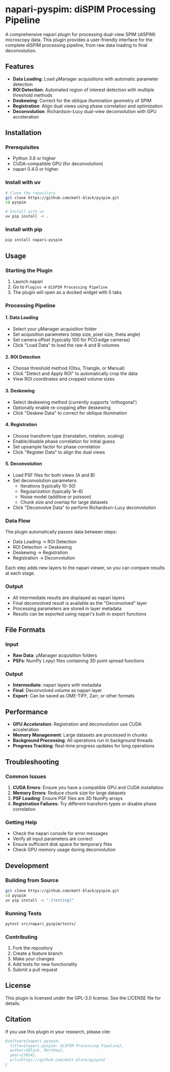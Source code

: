 # napari-pyspim: diSPIM Processing Pipeline

A comprehensive napari plugin for processing dual-view SPIM (diSPIM) microscopy data. This plugin provides a user-friendly interface for the complete diSPIM processing pipeline, from raw data loading to final deconvolution.

## Features

- **Data Loading**: Load μManager acquisitions with automatic parameter detection
- **ROI Detection**: Automated region of interest detection with multiple threshold methods
- **Deskewing**: Correct for the oblique illumination geometry of SPIM
- **Registration**: Align dual views using phase correlation and optimization
- **Deconvolution**: Richardson-Lucy dual-view deconvolution with GPU acceleration

## Installation

### Prerequisites

- Python 3.8 or higher
- CUDA-compatible GPU (for deconvolution)
- napari 0.4.0 or higher

### Install with uv

```bash
# Clone the repository
git clone https://github.com/matt-black/pyspim.git
cd pyspim

# Install with uv
uv pip install -e .
```

### Install with pip

```bash
pip install napari-pyspim
```

## Usage

### Starting the Plugin

1. Launch napari
2. Go to `Plugins` → `diSPIM Processing Pipeline`
3. The plugin will open as a docked widget with 5 tabs

### Processing Pipeline

#### 1. Data Loading
- Select your μManager acquisition folder
- Set acquisition parameters (step size, pixel size, theta angle)
- Set camera offset (typically 100 for PCO.edge cameras)
- Click "Load Data" to load the raw A and B volumes

#### 2. ROI Detection
- Choose threshold method (Otsu, Triangle, or Manual)
- Click "Detect and Apply ROI" to automatically crop the data
- View ROI coordinates and cropped volume sizes

#### 3. Deskewing
- Select deskewing method (currently supports 'orthogonal')
- Optionally enable re-cropping after deskewing
- Click "Deskew Data" to correct for oblique illumination

#### 4. Registration
- Choose transform type (translation, rotation, scaling)
- Enable/disable phase correlation for initial guess
- Set upsample factor for phase correlation
- Click "Register Data" to align the dual views

#### 5. Deconvolution
- Load PSF files for both views (A and B)
- Set deconvolution parameters:
  - Iterations (typically 10-30)
  - Regularization (typically 1e-6)
  - Noise model (additive or poisson)
  - Chunk size and overlap for large datasets
- Click "Deconvolve Data" to perform Richardson-Lucy deconvolution

### Data Flow

The plugin automatically passes data between steps:
- Data Loading → ROI Detection
- ROI Detection → Deskewing  
- Deskewing → Registration
- Registration → Deconvolution

Each step adds new layers to the napari viewer, so you can compare results at each stage.

### Output

- All intermediate results are displayed as napari layers
- Final deconvolved result is available as the "Deconvolved" layer
- Processing parameters are stored in layer metadata
- Results can be exported using napari's built-in export functions

## File Formats

### Input
- **Raw Data**: μManager acquisition folders
- **PSFs**: NumPy (.npy) files containing 3D point spread functions

### Output
- **Intermediate**: napari layers with metadata
- **Final**: Deconvolved volume as napari layer
- **Export**: Can be saved as OME-TIFF, Zarr, or other formats

## Performance

- **GPU Acceleration**: Registration and deconvolution use CUDA acceleration
- **Memory Management**: Large datasets are processed in chunks
- **Background Processing**: All operations run in background threads
- **Progress Tracking**: Real-time progress updates for long operations

## Troubleshooting

### Common Issues

1. **CUDA Errors**: Ensure you have a compatible GPU and CUDA installation
2. **Memory Errors**: Reduce chunk size for large datasets
3. **PSF Loading**: Ensure PSF files are 3D NumPy arrays
4. **Registration Failures**: Try different transform types or disable phase correlation

### Getting Help

- Check the napari console for error messages
- Verify all input parameters are correct
- Ensure sufficient disk space for temporary files
- Check GPU memory usage during deconvolution

## Development

### Building from Source

```bash
git clone https://github.com/matt-black/pyspim.git
cd pyspim
uv pip install -e ".[testing]"
```

### Running Tests

```bash
pytest src/napari_pyspim/tests/
```

### Contributing

1. Fork the repository
2. Create a feature branch
3. Make your changes
4. Add tests for new functionality
5. Submit a pull request

## License

This plugin is licensed under the GPL-3.0 license. See the LICENSE file for details.

## Citation

If you use this plugin in your research, please cite:

```bibtex
@software{napari_pyspim,
  title={napari-pyspim: diSPIM Processing Pipeline},
  author={Black, Matthew},
  year={2024},
  url={https://github.com/matt-black/pyspim}
}
``` 